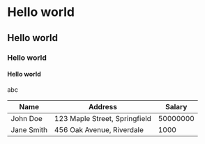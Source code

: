 # Hello world
## Hello world
### Hello world
#### Hello world

abc



| Name  | Address | Salary |
|-------|---------|---|
| John Doe | 123 Maple Street, Springfield | 50000000|
| Jane Smith | 456 Oak Avenue, Riverdale |1000|

